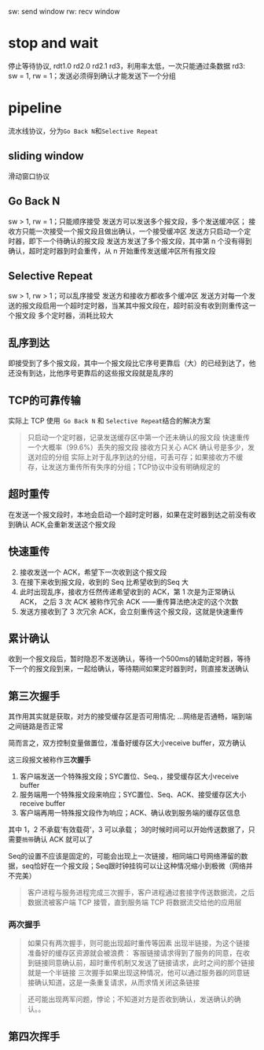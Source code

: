 sw: send window
rw: recv window

# stop and wait
停止等待协议, rdt1.0 rd2.0 rd2.1 rd3，利用率太低，一次只能通过条数据
rd3: sw = 1, rw = 1；发送必须得到确认才能发送下一个分组

# pipeline
流水线协议，分为`Go Back N`和`Selective Repeat`

## sliding window
滑动窗口协议

## Go Back N
sw > 1, rw = 1；只能顺序接受
发送方可以发送多个报文段，多个发送缓冲区；
接收方只能一次接受一个报文段且做出确认，一个接受缓冲区
发送方只启动一个定时器，即下一个待确认的报文段
发送方发送了多个报文段，其中第 n 个没有得到确认，超时定时器到时会重传，从 n 开始重传发送缓冲区所有报文段

## Selective Repeat
sw > 1, rw > 1；可以乱序接受
发送方和接收方都收多个缓冲区
发送方对每一个发送的报文段启用一个超时定时器，当某其中报文段在，超时前没有收到则重传这一个报文段
多个定时器，消耗比较大

## 乱序到达
即接受到了多个报文段，其中一个报文段比它序号更靠后（大）的已经到达了，他还没有到达，比他序号更靠后的这些报文段就是乱序的

## TCP的可靠传输
实际上 TCP 使用` Go Back N` 和 `Selective Repeat`结合的解决方案
> 只启动一个定时器，记录发送缓存区中第一个还未确认的报文段
> 快速重传一个大概率（99.6%）丢失的报文段
> 接收方只关心 ACK 确认号是多少，发送对应的分组
> 实际上对于乱序到达的分组，可丢可存；如果接收方不缓存，让发送方重传所有失序的分组；TCP协议中没有明确规定的


## 超时重传
在发送一个报文段时，本地会启动一个超时定时器，如果在定时器到达之前没有收到确认 ACK,会重新发送这个报文段

## 快速重传
2. 接收发送一个 ACK，希望下一次收到这个报文段
3. 在接下来收到报文段，收到的 Seq 比希望收到的Seq 大
4. 此时出现乱序，接收方任然传递希望收到的 ACK，第 1 次是为正常确认ACK， 之后 3 次 ACK 被称作冗余 ACK ——重传算法绝决定的这个次数
5. 发送方接收到了 3 次冗余 ACK，会立刻重传这个报文段，这就是快速重传

## 累计确认
收到一个报文段后，暂时隐忍不发送确认，等待一个500ms的辅助定时器，等待下一个的报文段到来，一起给确认，等待期间如果定时器到时，则直接发送确认

## 第三次握手
其作用其实就是获取，对方的接受缓存区是否可用情况; ...网络是否通畅，端到端之间链路是否正常

简而言之，双方控制变量做置位，准备好缓存区大小receive buffer，双方确认

这三段报文被称作**三次握手**

1. 客户端发送一个特殊报文段；SYC置位、Seq、，接受缓存区大小receive buffer
2. 服务端用一个特殊报文段来响应；SYC置位、Seq、ACK、接受缓存区大小receive buffer
3. 客户端再用一特殊报文段作为响应；ACK、确认收到服务端的缓存区信息


其中 1，2 不承载‘有效载荷’，3 可以承载；
3的时候时间可以开始传送数据了，只需要`捎带`确认 ACK 就可以了

Seq的设置不应该是固定的，可能会出现上一次链接，相同端口号网络滞留的数据，seq恰好在一个报文段；Seq跟时钟挂钩可以让这种情况缩小到极微（网络并不完美）

> 客户进程与服务进程完成三次握手，客户进程通过套接字传送数据流，之后数据流被客户端 TCP 接管，直到服务端 TCP 将数据流交给他的应用层

### 两次握手

> 如果只有两次握手，则可能出现超时重传等因素
出现半链接，为这个链接准备好的缓存区资源就会被浪费：
客服链接请求得到了服务的同意，在收到链接同意确认前，超时重传机制又发送了链接请求，此时之间的那个链接就是一个半链接
三次握手如果出现这种情况，他可以通过服务器的同意链接确认知道，这是一条重复请求，从而求情关闭这条链接

> 还可能出现两军问题，悖论；不知道对方是否收到确认，发送确认的确认。。

## 第四次挥手
